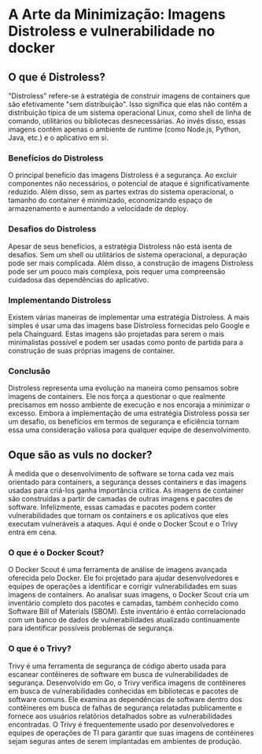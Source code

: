 # A Arte da Minimização: Imagens Distroless e vulnerabilidade no docker


## O que é Distroless?

"Distroless" refere-se à estratégia de construir imagens de containers que são efetivamente "sem distribuição". Isso significa que elas não contêm a distribuição típica de um sistema operacional Linux, como shell de linha de comando, utilitários ou bibliotecas desnecessárias. Ao invés disso, essas imagens contêm apenas o ambiente de runtime (como Node.js, Python, Java, etc.) e o aplicativo em si.

### Benefícios do Distroless

O principal benefício das imagens Distroless é a segurança. Ao excluir componentes não necessários, o potencial de ataque é significativamente reduzido. Além disso, sem as partes extras do sistema operacional, o tamanho do container é minimizado, economizando espaço de armazenamento e aumentando a velocidade de deploy.

### Desafios do Distroless

Apesar de seus benefícios, a estratégia Distroless não está isenta de desafios. Sem um shell ou utilitários de sistema operacional, a depuração pode ser mais complicada. Além disso, a construção de imagens Distroless pode ser um pouco mais complexa, pois requer uma compreensão cuidadosa das dependências do aplicativo.

### Implementando Distroless

Existem várias maneiras de implementar uma estratégia Distroless. A mais simples é usar uma das imagens base Distroless fornecidas pelo Google e pela Chainguard. Estas imagens são projetadas para serem o mais minimalistas possível e podem ser usadas como ponto de partida para a construção de suas próprias imagens de container.

### Conclusão

Distroless representa uma evolução na maneira como pensamos sobre imagens de containers. Ele nos força a questionar o que realmente precisamos em nosso ambiente de execução e nos encoraja a minimizar o excesso. Embora a implementação de uma estratégia Distroless possa ser um desafio, os benefícios em termos de segurança e eficiência tornam essa uma consideração valiosa para qualquer equipe de desenvolvimento.

## Oque são as vuls no docker?

À medida que o desenvolvimento de software se torna cada vez mais orientado para containers, a segurança desses containers e das imagens usadas para criá-los ganha importância crítica. As imagens de container são construídas a partir de camadas de outras imagens e pacotes de software. Infelizmente, essas camadas e pacotes podem conter vulnerabilidades que tornam os containers e os aplicativos que eles executam vulneráveis a ataques. Aqui é onde o Docker Scout e o Trivy entra em cena.

### O que é o Docker Scout?
O Docker Scout é uma ferramenta de análise de imagens avançada oferecida pelo Docker. Ele foi projetado para ajudar desenvolvedores e equipes de operações a identificar e corrigir vulnerabilidades em suas imagens de containers. Ao analisar suas imagens, o Docker Scout cria um inventário completo dos pacotes e camadas, também conhecido como Software Bill of Materials (SBOM). Este inventário é então correlacionado com um banco de dados de vulnerabilidades atualizado continuamente para identificar possíveis problemas de segurança.

### O que é o Trivy?

Trivy é uma ferramenta de segurança de código aberto usada para escanear contêineres de software em busca de vulnerabilidades de segurança. Desenvolvido em Go, o Trivy verifica imagens de contêineres em busca de vulnerabilidades conhecidas em bibliotecas e pacotes de software comuns. Ele examina as dependências de software dentro dos contêineres em busca de falhas de segurança relatadas publicamente e fornece aos usuários relatórios detalhados sobre as vulnerabilidades encontradas. O Trivy é frequentemente usado por desenvolvedores e equipes de operações de TI para garantir que suas imagens de contêineres sejam seguras antes de serem implantadas em ambientes de produção.

